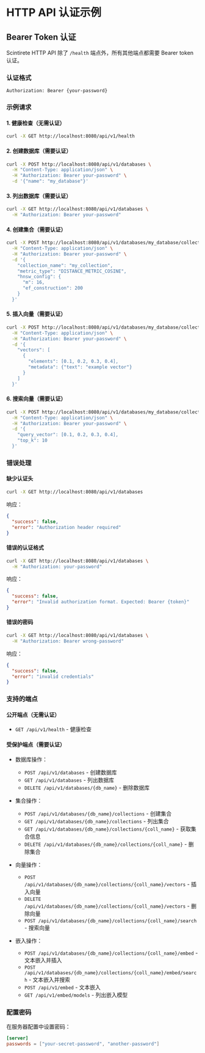 # HTTP API 认证示例

## Bearer Token 认证

Scintirete HTTP API 除了 `/health` 端点外，所有其他端点都需要 Bearer token 认证。

### 认证格式

```
Authorization: Bearer {your-password}
```

### 示例请求

#### 1. 健康检查（无需认证）

```bash
curl -X GET http://localhost:8080/api/v1/health
```

#### 2. 创建数据库（需要认证）

```bash
curl -X POST http://localhost:8080/api/v1/databases \
  -H "Content-Type: application/json" \
  -H "Authorization: Bearer your-password" \
  -d '{"name": "my_database"}'
```

#### 3. 列出数据库（需要认证）

```bash
curl -X GET http://localhost:8080/api/v1/databases \
  -H "Authorization: Bearer your-password"
```

#### 4. 创建集合（需要认证）

```bash
curl -X POST http://localhost:8080/api/v1/databases/my_database/collections \
  -H "Content-Type: application/json" \
  -H "Authorization: Bearer your-password" \
  -d '{
    "collection_name": "my_collection",
    "metric_type": "DISTANCE_METRIC_COSINE",
    "hnsw_config": {
      "m": 16,
      "ef_construction": 200
    }
  }'
```

#### 5. 插入向量（需要认证）

```bash
curl -X POST http://localhost:8080/api/v1/databases/my_database/collections/my_collection/vectors \
  -H "Content-Type: application/json" \
  -H "Authorization: Bearer your-password" \
  -d '{
    "vectors": [
      {
        "elements": [0.1, 0.2, 0.3, 0.4],
        "metadata": {"text": "example vector"}
      }
    ]
  }'
```

#### 6. 搜索向量（需要认证）

```bash
curl -X POST http://localhost:8080/api/v1/databases/my_database/collections/my_collection/search \
  -H "Content-Type: application/json" \
  -H "Authorization: Bearer your-password" \
  -d '{
    "query_vector": [0.1, 0.2, 0.3, 0.4],
    "top_k": 10
  }'
```

### 错误处理

#### 缺少认证头

```bash
curl -X GET http://localhost:8080/api/v1/databases
```

响应：
```json
{
  "success": false,
  "error": "Authorization header required"
}
```

#### 错误的认证格式

```bash
curl -X GET http://localhost:8080/api/v1/databases \
  -H "Authorization: your-password"
```

响应：
```json
{
  "success": false,
  "error": "Invalid authorization format. Expected: Bearer {token}"
}
```

#### 错误的密码

```bash
curl -X GET http://localhost:8080/api/v1/databases \
  -H "Authorization: Bearer wrong-password"
```

响应：
```json
{
  "success": false,
  "error": "invalid credentials"
}
```

### 支持的端点

#### 公开端点（无需认证）
- `GET /api/v1/health` - 健康检查

#### 受保护端点（需要认证）
- 数据库操作：
  - `POST /api/v1/databases` - 创建数据库
  - `GET /api/v1/databases` - 列出数据库
  - `DELETE /api/v1/databases/{db_name}` - 删除数据库

- 集合操作：
  - `POST /api/v1/databases/{db_name}/collections` - 创建集合
  - `GET /api/v1/databases/{db_name}/collections` - 列出集合
  - `GET /api/v1/databases/{db_name}/collections/{coll_name}` - 获取集合信息
  - `DELETE /api/v1/databases/{db_name}/collections/{coll_name}` - 删除集合

- 向量操作：
  - `POST /api/v1/databases/{db_name}/collections/{coll_name}/vectors` - 插入向量
  - `DELETE /api/v1/databases/{db_name}/collections/{coll_name}/vectors` - 删除向量
  - `POST /api/v1/databases/{db_name}/collections/{coll_name}/search` - 搜索向量

- 嵌入操作：
  - `POST /api/v1/databases/{db_name}/collections/{coll_name}/embed` - 文本嵌入并插入
  - `POST /api/v1/databases/{db_name}/collections/{coll_name}/embed/search` - 文本嵌入并搜索
  - `POST /api/v1/embed` - 文本嵌入
  - `GET /api/v1/embed/models` - 列出嵌入模型

### 配置密码

在服务器配置中设置密码：

```toml
[server]
passwords = ["your-secret-password", "another-password"]
``` 